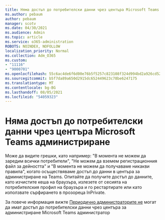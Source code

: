 ```yaml
---
title: Няма достъп до потребителски данни чрез центъра Microsoft Teams администриране
ms.author: pebaum
author: pebaum
manager: scotv
ms.date: 04/30/2021
ms.audience: Admin
ms.topic: article
ms.service: o365-administration
ROBOTS: NOINDEX, NOFOLLOW
localization_priority: Normal
ms.collection: Adm_O365
ms.custom:
- "11116"
- "9000701"
ms.openlocfilehash: 55c6ac4de6f6d00e76b5f5257c823108f324d994bd2a926cd52ba6dfa6158b4a
ms.sourcegitcommit: b5f7da89a650d2915dc652449623c78be6247175
ms.translationtype: MT
ms.contentlocale: bg-BG
ms.lasthandoff: 08/05/2021
ms.locfileid: "54059323"
---
```

# <a name="cant-access-user-data-via-the-microsoft-teams-admin-center"></a>Няма достъп до потребителски данни чрез центъра Microsoft Teams администриране

Може да видите грешки, като например: "В момента не можем да заредим всички потребители", "Не можем да вземем регистрационния файл за дейността" и "В момента не можем да получаваме никакви правила", когато осъществяваме достъп до данни в центъра за администриране на Teams. Опитайте да получите достъп до данните, като изчистите кеша на браузъра, излезете от сесията на потребителския профил на браузъра и го рестартирате или като използвате сърфирането в прозореца InPrivate. 

За повече информация вижте [Периодично администраторите не](https://docs.microsoft.com/microsoftteams/troubleshoot/teams-administration/cannot-access-admin-center) могат да имат достъп до потребителски данни чрез центъра за администриране Microsoft Teams администратор